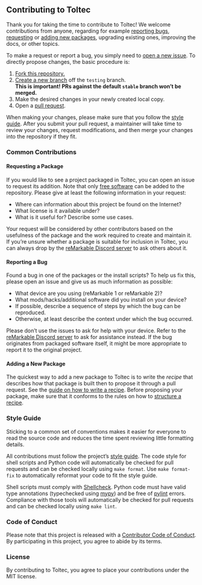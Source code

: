 ## Contributing to Toltec

Thank you for taking the time to contribute to Toltec!
We welcome contributions from anyone, regarding for example [reporting bugs](#reporting-a-bug), [requesting](#requesting-a-package) or [adding new packages](#adding-a-new-package), upgrading existing ones, improving the docs, or other topics.

To make a request or report a bug, you simply need to [open a new issue](../../../issues/new/choose).
To directly propose changes, the basic procedure is:

1. [Fork this repository.](https://docs.github.com/en/github/getting-started-with-github/fork-a-repo)
2. [Create a new branch](https://docs.github.com/en/github/collaborating-with-issues-and-pull-requests/creating-and-deleting-branches-within-your-repository) off the `testing` branch.\
**This is important! PRs against the default `stable` branch won’t be merged.**
3. Make the desired changes in your newly created local copy.
4. Open a [pull request](https://docs.github.com/en/github/collaborating-with-issues-and-pull-requests/about-pull-requests).

When making your changes, please make sure that you follow the [style guide](#style-guide).
After you submit your pull request, a maintainer will take time to review your changes, request modifications, and then merge your changes into the repository if they fit.

### Common Contributions

#### Requesting a Package

If you would like to see a project packaged in Toltec, you can open an issue to request its addition.
Note that only [free software](https://www.gnu.org/philosophy/free-sw.en.html) can be added to the repository.
Please give at least the following information in your request:

* Where can information about this project be found on the Internet?
* What license is it available under?
* What is it useful for? Describe some use cases.

Your request will be considered by other contributors based on the usefulness of the package and the work required to create and maintain it.
If you’re unsure whether a package is suitable for inclusion in Toltec, you can always drop by the [reMarkable Discord server](https://discord.gg/ATqQGfu) to ask others about it.

#### Reporting a Bug

Found a bug in one of the packages or the install scripts?
To help us fix this, please open an issue and give us as much information as possible:

* What device are you using (reMarkable 1 or reMarkable 2)?
* What mods/hacks/additional software did you install on your device?
* If possible, describe a sequence of steps by which the bug can be reproduced.
* Otherwise, at least describe the context under which the bug occurred.

Please don’t use the issues to ask for help with your device.
Refer to the [reMarkable Discord server](https://discord.gg/ATqQGfu) to ask for assistance instead.
If the bug originates from packaged software itself, it might be more appropriate to report it to the original project.

#### Adding a New Package

The quickest way to add a new package to Toltec is to write the _recipe_ that describes how that package is built then to propose it through a pull request.
See the [guide on how to write a recipe](package-guide.md).
Before proposing your package, make sure that it conforms to the rules on how to [structure a recipe](package.md).

### Style Guide

Sticking to a common set of conventions makes it easier for everyone to read the source code and reduces the time spent reviewing little formatting details.

All contributions must follow the project’s [style guide](../.editorconfig).
The code style for shell scripts and Python code will automatically be checked for pull requests and can be checked locally using `make format`.
Use `make format-fix` to automatically reformat your code to fit the style guide.

Shell scripts must comply with [Shellcheck](https://github.com/koalaman/shellcheck).
Python code must have valid type annotations (typechecked using [mypy](http://mypy-lang.org/)) and be free of [pylint](https://www.pylint.org/) errors.
Compliance with those tools will automatically be checked for pull requests and can be checked locally using `make lint`.

### Code of Conduct

Please note that this project is released with a [Contributor Code of Conduct](code_of_conduct.md).
By participating in this project, you agree to abide by its terms.

### License

By contributing to Toltec, you agree to place your contributions under the MIT license.
